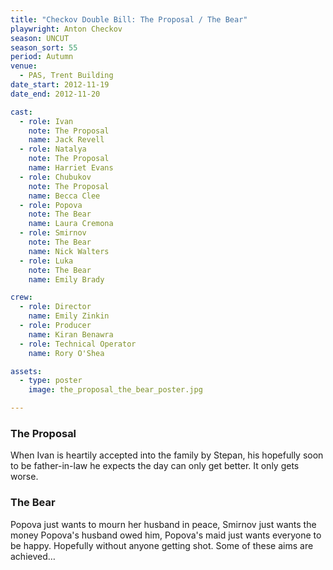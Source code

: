 ```yaml
---
title: "Checkov Double Bill: The Proposal / The Bear"
playwright: Anton Checkov
season: UNCUT
season_sort: 55
period: Autumn
venue:
  - PAS, Trent Building
date_start: 2012-11-19
date_end: 2012-11-20

cast:
  - role: Ivan
    note: The Proposal
    name: Jack Revell
  - role: Natalya
    note: The Proposal
    name: Harriet Evans
  - role: Chubukov
    note: The Proposal
    name: Becca Clee
  - role: Popova
    note: The Bear
    name: Laura Cremona
  - role: Smirnov
    note: The Bear
    name: Nick Walters
  - role: Luka
    note: The Bear
    name: Emily Brady

crew:
  - role: Director
    name: Emily Zinkin
  - role: Producer
    name: Kiran Benawra
  - role: Technical Operator
    name: Rory O'Shea

assets:
  - type: poster
    image: the_proposal_the_bear_poster.jpg

---
```


### The Proposal
When Ivan is heartily accepted into the family by Stepan, his hopefully soon to be father-in-law he expects the day can only get better. It only gets worse.

### The Bear
Popova just wants to mourn her husband in peace, Smirnov just wants the money Popova's husband owed him, Popova's maid just wants everyone to be happy. Hopefully without anyone getting shot. Some of these aims are achieved…
